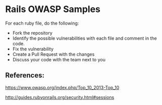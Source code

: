 # Rails OWASP Samples

For each ruby file, do the following:

* Fork the repository
* Identify the possible vulnerabilities with each file and comment in the code.
* Fix the vulnerability
* Create a Pull Request with the changes
* Discuss your code with the team next to you

## References: 

https://www.owasp.org/index.php/Top_10_2013-Top_10

http://guides.rubyonrails.org/security.html#sessions


